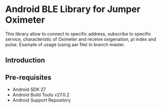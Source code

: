 
Android BLE Library for Jumper Oximeter
===================================

This library allow to connect to specific address, subscribe to specific service, characteristic of Oximeter and receive oxigenation, pi index and pulse. 
Example of usage (using aar file) in branch master.

Introduction
------------

Pre-requisites
--------------

- Android SDK 27
- Android Build Tools v27.0.2
- Android Support Repository